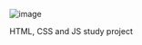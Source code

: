 ![image](https://github.com/grumpyary/Math-Table/assets/126939710/1c39ff98-ae37-43a3-a357-9664b207d60a)

HTML, CSS and JS study project
